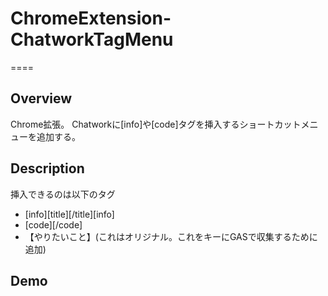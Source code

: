 # ChromeExtension-ChatworkTagMenu
====

## Overview

Chrome拡張。
Chatworkに[info]や[code]タグを挿入するショートカットメニューを追加する。

## Description

挿入できるのは以下のタグ
- [info][title][/title][info]
- [code][/code]
- 【やりたいこと】(これはオリジナル。これをキーにGASで収集するために追加)

## Demo

